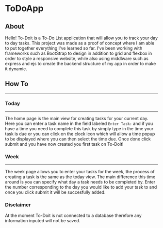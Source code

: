 # ToDoApp

## About

Hello!
To-Doit is a To-Do List application that will allow you to track your day to day tasks. This project was made as a proof of concept where I am able to put together everything I've learned so far.
I've been working with frameworks such as BootStrap to design in addition to grid and flexbox in order to style a responsive website, while also using middlware such as express and ejs to create the backend structure of my app in order to make it dynamic.

## How To
---

### Today
---
The home page is the main view for creating tasks for your current day. Here you can enter a task name in the field labeled `Enter Task:` and if you have a time you need to complete this task by simply type in the time your task is due or
you can click on the clock icon which will allow a time popup to be displayed where you can then select the time due. Once done click submit and you have now created you first task on To-Doit!

### Week
---
The week page allows you to enter your tasks for the week, the process of creating a task is the same as the today view. The main difference this time around is you can specify what day a task needs to be completed by. Enter the number corresponding to the day
you would like to add your task to and once you click submit it will be succesfully added.

### Disclaimer
At the moment To-Doit is not connected to a database therefore any information inputed will not be saved.
